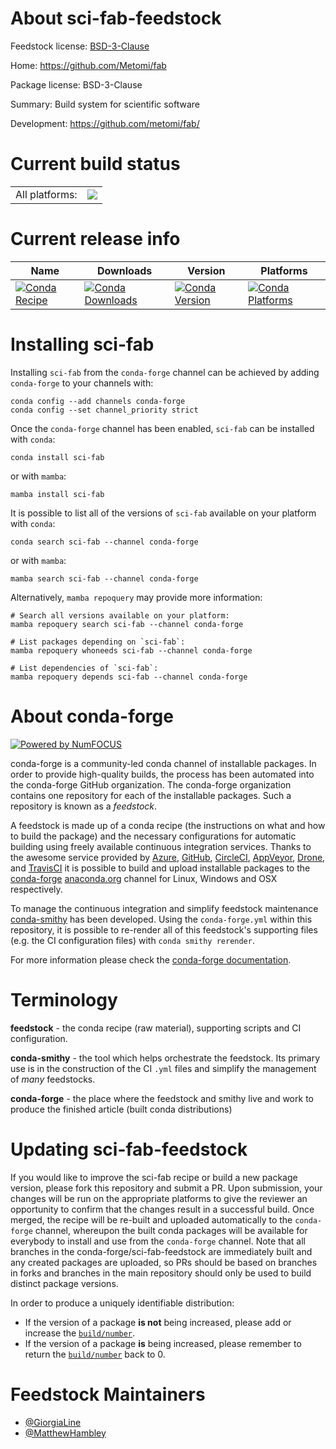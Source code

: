 About sci-fab-feedstock
=======================

Feedstock license: [BSD-3-Clause](https://github.com/conda-forge/sci-fab-feedstock/blob/main/LICENSE.txt)

Home: https://github.com/Metomi/fab

Package license: BSD-3-Clause

Summary: Build system for scientific software

Development: https://github.com/metomi/fab/

Current build status
====================


<table><tr><td>All platforms:</td>
    <td>
      <a href="https://dev.azure.com/conda-forge/feedstock-builds/_build/latest?definitionId=19036&branchName=main">
        <img src="https://dev.azure.com/conda-forge/feedstock-builds/_apis/build/status/sci-fab-feedstock?branchName=main">
      </a>
    </td>
  </tr>
</table>

Current release info
====================

| Name | Downloads | Version | Platforms |
| --- | --- | --- | --- |
| [![Conda Recipe](https://img.shields.io/badge/recipe-sci--fab-green.svg)](https://anaconda.org/conda-forge/sci-fab) | [![Conda Downloads](https://img.shields.io/conda/dn/conda-forge/sci-fab.svg)](https://anaconda.org/conda-forge/sci-fab) | [![Conda Version](https://img.shields.io/conda/vn/conda-forge/sci-fab.svg)](https://anaconda.org/conda-forge/sci-fab) | [![Conda Platforms](https://img.shields.io/conda/pn/conda-forge/sci-fab.svg)](https://anaconda.org/conda-forge/sci-fab) |

Installing sci-fab
==================

Installing `sci-fab` from the `conda-forge` channel can be achieved by adding `conda-forge` to your channels with:

```
conda config --add channels conda-forge
conda config --set channel_priority strict
```

Once the `conda-forge` channel has been enabled, `sci-fab` can be installed with `conda`:

```
conda install sci-fab
```

or with `mamba`:

```
mamba install sci-fab
```

It is possible to list all of the versions of `sci-fab` available on your platform with `conda`:

```
conda search sci-fab --channel conda-forge
```

or with `mamba`:

```
mamba search sci-fab --channel conda-forge
```

Alternatively, `mamba repoquery` may provide more information:

```
# Search all versions available on your platform:
mamba repoquery search sci-fab --channel conda-forge

# List packages depending on `sci-fab`:
mamba repoquery whoneeds sci-fab --channel conda-forge

# List dependencies of `sci-fab`:
mamba repoquery depends sci-fab --channel conda-forge
```


About conda-forge
=================

[![Powered by
NumFOCUS](https://img.shields.io/badge/powered%20by-NumFOCUS-orange.svg?style=flat&colorA=E1523D&colorB=007D8A)](https://numfocus.org)

conda-forge is a community-led conda channel of installable packages.
In order to provide high-quality builds, the process has been automated into the
conda-forge GitHub organization. The conda-forge organization contains one repository
for each of the installable packages. Such a repository is known as a *feedstock*.

A feedstock is made up of a conda recipe (the instructions on what and how to build
the package) and the necessary configurations for automatic building using freely
available continuous integration services. Thanks to the awesome service provided by
[Azure](https://azure.microsoft.com/en-us/services/devops/), [GitHub](https://github.com/),
[CircleCI](https://circleci.com/), [AppVeyor](https://www.appveyor.com/),
[Drone](https://cloud.drone.io/welcome), and [TravisCI](https://travis-ci.com/)
it is possible to build and upload installable packages to the
[conda-forge](https://anaconda.org/conda-forge) [anaconda.org](https://anaconda.org/)
channel for Linux, Windows and OSX respectively.

To manage the continuous integration and simplify feedstock maintenance
[conda-smithy](https://github.com/conda-forge/conda-smithy) has been developed.
Using the ``conda-forge.yml`` within this repository, it is possible to re-render all of
this feedstock's supporting files (e.g. the CI configuration files) with ``conda smithy rerender``.

For more information please check the [conda-forge documentation](https://conda-forge.org/docs/).

Terminology
===========

**feedstock** - the conda recipe (raw material), supporting scripts and CI configuration.

**conda-smithy** - the tool which helps orchestrate the feedstock.
                   Its primary use is in the construction of the CI ``.yml`` files
                   and simplify the management of *many* feedstocks.

**conda-forge** - the place where the feedstock and smithy live and work to
                  produce the finished article (built conda distributions)


Updating sci-fab-feedstock
==========================

If you would like to improve the sci-fab recipe or build a new
package version, please fork this repository and submit a PR. Upon submission,
your changes will be run on the appropriate platforms to give the reviewer an
opportunity to confirm that the changes result in a successful build. Once
merged, the recipe will be re-built and uploaded automatically to the
`conda-forge` channel, whereupon the built conda packages will be available for
everybody to install and use from the `conda-forge` channel.
Note that all branches in the conda-forge/sci-fab-feedstock are
immediately built and any created packages are uploaded, so PRs should be based
on branches in forks and branches in the main repository should only be used to
build distinct package versions.

In order to produce a uniquely identifiable distribution:
 * If the version of a package **is not** being increased, please add or increase
   the [``build/number``](https://docs.conda.io/projects/conda-build/en/latest/resources/define-metadata.html#build-number-and-string).
 * If the version of a package **is** being increased, please remember to return
   the [``build/number``](https://docs.conda.io/projects/conda-build/en/latest/resources/define-metadata.html#build-number-and-string)
   back to 0.

Feedstock Maintainers
=====================

* [@GiorgiaLine](https://github.com/GiorgiaLine/)
* [@MatthewHambley](https://github.com/MatthewHambley/)

